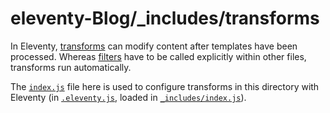 # eleventy-Blog/\_includes/transforms

In Eleventy, [transforms](https://www.11ty.dev/docs/config/#transforms) can modify content after templates have been processed. Whereas [filters](https://www.11ty.dev/docs/filters/) have to be called explicitly within other files, transforms run automatically.

The [`index.js`](https://github.com/andrewpap22/andreaspappas/blob/main/_includes/transforms/index.js) file here is used to configure transforms in this directory with Eleventy (in [`.eleventy.js`](https://github.com/andrewpap22/andreaspappas/blob/main/.eleventy.js), loaded in [`_includes/index.js`](https://github.com/andrewpap22/andreaspappas/blob/main/_includes/index.js)).
